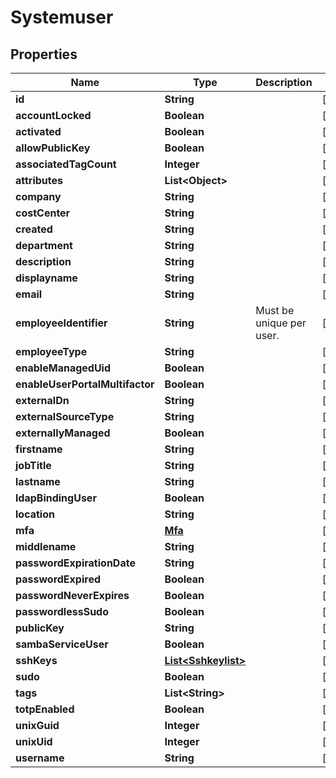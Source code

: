 
# Systemuser

## Properties
Name | Type | Description | Notes
------------ | ------------- | ------------- | -------------
**id** | **String** |  |  [optional]
**accountLocked** | **Boolean** |  |  [optional]
**activated** | **Boolean** |  |  [optional]
**allowPublicKey** | **Boolean** |  |  [optional]
**associatedTagCount** | **Integer** |  |  [optional]
**attributes** | **List&lt;Object&gt;** |  |  [optional]
**company** | **String** |  |  [optional]
**costCenter** | **String** |  |  [optional]
**created** | **String** |  |  [optional]
**department** | **String** |  |  [optional]
**description** | **String** |  |  [optional]
**displayname** | **String** |  |  [optional]
**email** | **String** |  |  [optional]
**employeeIdentifier** | **String** | Must be unique per user.  |  [optional]
**employeeType** | **String** |  |  [optional]
**enableManagedUid** | **Boolean** |  |  [optional]
**enableUserPortalMultifactor** | **Boolean** |  |  [optional]
**externalDn** | **String** |  |  [optional]
**externalSourceType** | **String** |  |  [optional]
**externallyManaged** | **Boolean** |  |  [optional]
**firstname** | **String** |  |  [optional]
**jobTitle** | **String** |  |  [optional]
**lastname** | **String** |  |  [optional]
**ldapBindingUser** | **Boolean** |  |  [optional]
**location** | **String** |  |  [optional]
**mfa** | [**Mfa**](Mfa.md) |  |  [optional]
**middlename** | **String** |  |  [optional]
**passwordExpirationDate** | **String** |  |  [optional]
**passwordExpired** | **Boolean** |  |  [optional]
**passwordNeverExpires** | **Boolean** |  |  [optional]
**passwordlessSudo** | **Boolean** |  |  [optional]
**publicKey** | **String** |  |  [optional]
**sambaServiceUser** | **Boolean** |  |  [optional]
**sshKeys** | [**List&lt;Sshkeylist&gt;**](Sshkeylist.md) |  |  [optional]
**sudo** | **Boolean** |  |  [optional]
**tags** | **List&lt;String&gt;** |  |  [optional]
**totpEnabled** | **Boolean** |  |  [optional]
**unixGuid** | **Integer** |  |  [optional]
**unixUid** | **Integer** |  |  [optional]
**username** | **String** |  |  [optional]



